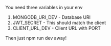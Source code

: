 You need three variables in your env

1. MONGODB_URI_DEV - Database URI
2. JWT_SECRET - This should match the client
3. CLIENT_URL_DEV - Client URL with PORT

Then just npm run dev away!
